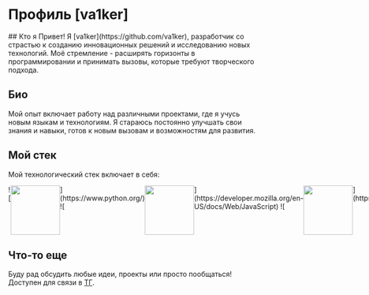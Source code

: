 # Профиль [va1ker]
<head>
  <style>
    div > img {
      width: 100px;
      height: 100px;
    }
  </style>
</head>
## Кто я
Привет! Я [va1ker](https://github.com/va1ker), разработчик со страстью к созданию инновационных решений и исследованию новых технологий. Моё стремление - расширять горизонты в программировании и принимать вызовы, которые требуют творческого подхода.

## Био
Мой опыт включает работу над различными проектами, где я учусь новым языкам и технологиям. Я стараюсь постоянно улучшать свои знания и навыки, готов к новым вызовам и возможностям для развития.

## Мой стек
Мой технологический стек включает в себя:
<div style="display: flex;">
  ![<img src="https://cdn-icons-png.flaticon.com/512/919/919852.png">](https://www.python.org/)
  ![<img src="https://cdn-icons-png.flaticon.com/512/5968/5968292.png">](https://developer.mozilla.org/en-US/docs/Web/JavaScript)
  ![<img src="https://cdn-icons-png.flaticon.com/512/4926/4926625.png">](https://github.com/va1ker)
</div>


## Что-то еще

Буду рад обсудить любые идеи, проекты или просто пообщаться! Доступен для связи в [ТГ](https://t.me/comevisitmeinhell).
